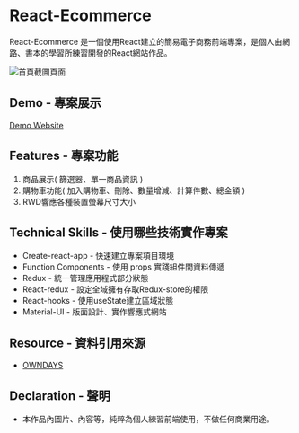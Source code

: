 # React-Ecommerce

React-Ecommerce 是一個使用React建立的簡易電子商務前端專案，是個人由網路、書本的學習所練習開發的React網站作品。

![首頁截圖頁面](https://github.com/gn00667340/react-ecommerce/blob/master/src/assets/React-Ecommerce.gif)

## Demo - 專案展示

[Demo Website](https://gn00667340.github.io/react-ecommerce/)

## Features - 專案功能

  1. 商品展示( 篩選器、單一商品資訊 )
  2. 購物車功能( 加入購物車、刪除、數量增減、計算件數、總金額 )
  3. RWD響應各種裝置螢幕尺寸大小

## Technical Skills - 使用哪些技術實作專案

- Create-react-app - 快速建立專案項目環境
- Function Components - 使用 props 實踐組件間資料傳遞
- Redux - 統一管理應用程式部分狀態
- React-redux - 設定全域擁有存取Redux-store的權限
- React-hooks - 使用useState建立區域狀態
- Material-UI - 版面設計、實作響應式網站

## Resource - 資料引用來源

- [OWNDAYS](https://www.owndays.com/tw/zh_tw)

## Declaration - 聲明

- 本作品內圖片、內容等，純粹為個人練習前端使用，不做任何商業用途。

